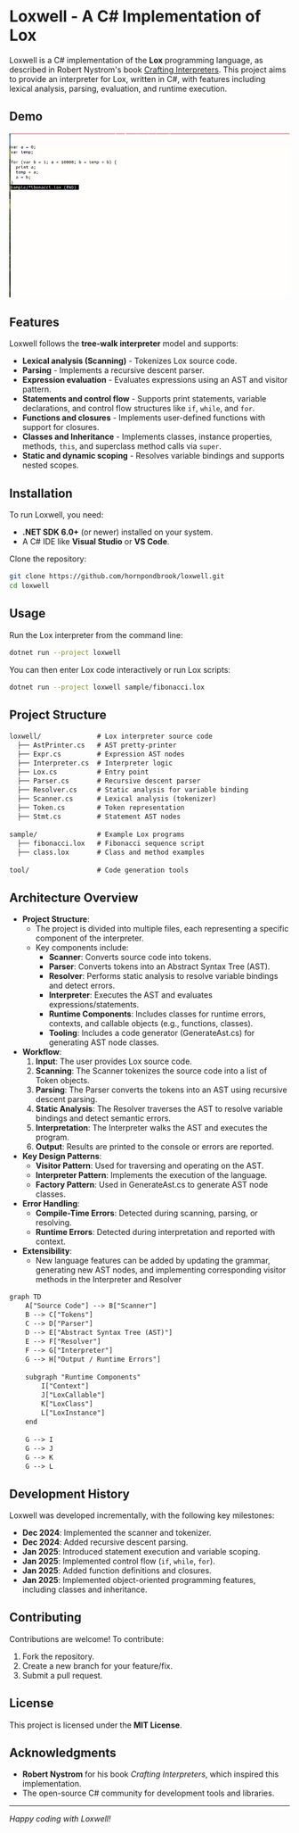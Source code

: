 # Loxwell - A C# Implementation of Lox

Loxwell is a C# implementation of the **Lox** programming language, as described in Robert Nystrom's book [Crafting Interpreters](https://www.craftinginterpreters.com/the-lox-language.html). This project aims to provide an interpreter for Lox, written in C#, with features including lexical analysis, parsing, evaluation, and runtime execution.

## Demo
![App Demo](loxwell.gif)

## Features

Loxwell follows the **tree-walk interpreter** model and supports:

- **Lexical analysis (Scanning)** - Tokenizes Lox source code.
- **Parsing** - Implements a recursive descent parser.
- **Expression evaluation** - Evaluates expressions using an AST and visitor pattern.
- **Statements and control flow** - Supports print statements, variable declarations, and control flow structures like `if`, `while`, and `for`.
- **Functions and closures** - Implements user-defined functions with support for closures.
- **Classes and Inheritance** - Implements classes, instance properties, methods, `this`, and superclass method calls via `super`.
- **Static and dynamic scoping** - Resolves variable bindings and supports nested scopes.

## Installation

To run Loxwell, you need:
- **.NET SDK 6.0+** (or newer) installed on your system.
- A C# IDE like **Visual Studio** or **VS Code**.

Clone the repository:
```sh
git clone https://github.com/hornpondbrook/loxwell.git
cd loxwell
```

## Usage

Run the Lox interpreter from the command line:
```sh
dotnet run --project loxwell
```
You can then enter Lox code interactively or run Lox scripts:
```sh
dotnet run --project loxwell sample/fibonacci.lox
```

## Project Structure

```
loxwell/              # Lox interpreter source code
  ├── AstPrinter.cs   # AST pretty-printer
  ├── Expr.cs         # Expression AST nodes
  ├── Interpreter.cs  # Interpreter logic
  ├── Lox.cs          # Entry point
  ├── Parser.cs       # Recursive descent parser
  ├── Resolver.cs     # Static analysis for variable binding
  ├── Scanner.cs      # Lexical analysis (tokenizer)
  ├── Token.cs        # Token representation
  ├── Stmt.cs         # Statement AST nodes

sample/               # Example Lox programs
  ├── fibonacci.lox   # Fibonacci sequence script
  ├── class.lox       # Class and method examples

tool/                 # Code generation tools
```

## Architecture Overview

- **Project Structure**:
  - The project is divided into multiple files, each representing a specific component of the interpreter.
  - Key components include:
    - **Scanner**: Converts source code into tokens.
    - **Parser**: Converts tokens into an Abstract Syntax Tree (AST).
    - **Resolver**: Performs static analysis to resolve variable bindings and detect errors.
    - **Interpreter**: Executes the AST and evaluates expressions/statements.
    - **Runtime Components**: Includes classes for runtime errors, contexts, and callable objects (e.g., functions, classes).
    - **Tooling**: Includes a code generator (GenerateAst.cs) for generating AST node classes.
- **Workflow**:
  1. **Input**: The user provides Lox source code.
  2. **Scanning**: The Scanner tokenizes the source code into a list of Token objects.
  3. **Parsing**: The Parser converts the tokens into an AST using recursive descent parsing.
  4. **Static Analysis**: The Resolver traverses the AST to resolve variable bindings and detect semantic errors.
  5. **Interpretation**: The Interpreter walks the AST and executes the program.
  6. **Output**: Results are printed to the console or errors are reported.
- **Key Design Patterns**:
  - **Visitor Pattern**: Used for traversing and operating on the AST.
  - **Interpreter Pattern**: Implements the execution of the language.
  - **Factory Pattern**: Used in GenerateAst.cs to generate AST node classes.
- **Error Handling**:
  - **Compile-Time Errors**: Detected during scanning, parsing, or resolving.
  - **Runtime Errors**: Detected during interpretation and reported with context.
- **Extensibility**:
  - New language features can be added by updating the grammar, generating new AST nodes, and implementing corresponding visitor methods in the Interpreter and Resolver

```mermaid
graph TD
    A["Source Code"] --> B["Scanner"]
    B --> C["Tokens"]
    C --> D["Parser"]
    D --> E["Abstract Syntax Tree (AST)"]
    E --> F["Resolver"]
    F --> G["Interpreter"]
    G --> H["Output / Runtime Errors"]

    subgraph "Runtime Components"
        I["Context"]
        J["LoxCallable"]
        K["LoxClass"]
        L["LoxInstance"]
    end

    G --> I
    G --> J
    G --> K
    G --> L
```

## Development History

Loxwell was developed incrementally, with the following key milestones:

- **Dec 2024**: Implemented the scanner and tokenizer.
- **Dec 2024**: Added recursive descent parsing.
- **Jan 2025**: Introduced statement execution and variable scoping.
- **Jan 2025**: Implemented control flow (`if`, `while`, `for`).
- **Jan 2025**: Added function definitions and closures.
- **Jan 2025**: Implemented object-oriented programming features, including classes and inheritance.

## Contributing

Contributions are welcome! To contribute:
1. Fork the repository.
2. Create a new branch for your feature/fix.
3. Submit a pull request.

## License

This project is licensed under the **MIT License**.

## Acknowledgments

- **Robert Nystrom** for his book *Crafting Interpreters*, which inspired this implementation.
- The open-source C# community for development tools and libraries.

---

*Happy coding with Loxwell!*

